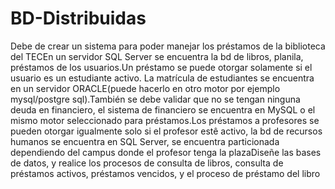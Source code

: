 # BD-Distribuidas
Debe de crear un sistema para poder manejar los préstamos de la biblioteca del TECEn un servidor SQL Server se encuentra la bd de libros, planila, préstamos de los usuarios.Un préstamo se puede otorgar solamente si el usuario es un estudiante activo.  La matrícula de estudiantes se encuentra en un servidor ORACLE(puede hacerlo en otro motor por ejemplo mysql/postgre sql).También se debe validar que no se tengan ninguna deuda en financiero, el sistema de financiero se encuentra en MySQL o el mismo motor seleccionado para préstamos.Los préstamos a profesores se pueden otorgar igualmente solo si el profesor estê activo, la bd de recursos humanos se encuentra en SQL Server, se encuentra particionada dependiendo del campus donde el profesor tenga la plazaDiseñe las bases de datos, y realice los procesos de consulta de libros, consulta de préstamos activos, préstamos vencidos, y el proceso de préstamo del libro
